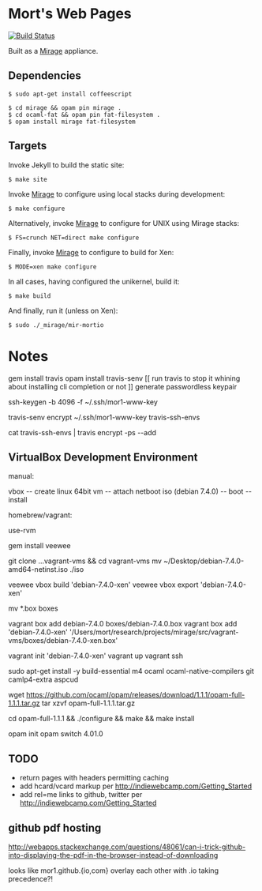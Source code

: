 # Mort's Web Pages

[![Build Status](https://travis-ci.org/mor1/mort-www.png?branch=master)](https://travis-ci.org/mor1/mort-www)

Built as a [Mirage][] appliance.

[mirage]: http://openmirage.org/

## Dependencies

    $ sudo apt-get install coffeescript

    $ cd mirage && opam pin mirage .
    $ cd ocaml-fat && opam pin fat-filesystem .
    $ opam install mirage fat-filesystem


## Targets

Invoke Jekyll to build the static site:

    $ make site

Invoke [Mirage][] to configure using local stacks during development:

    $ make configure

Alternatively, invoke [Mirage][] to configure for UNIX using Mirage stacks:

    $ FS=crunch NET=direct make configure

Finally, invoke [Mirage][] to configure to build for Xen:

    $ MODE=xen make configure

In all cases, having configured the unikernel, build it:

    $ make build

And finally, run it (unless on Xen):

    $ sudo ./_mirage/mir-mortio


# Notes

gem install travis
opam install travis-senv
[[ run travis to stop it whining about installing cli completion or not ]]
generate passwordless keypair

ssh-keygen -b 4096 -f ~/.ssh/mor1-www-key

travis-senv encrypt ~/.ssh/mor1-www-key travis-ssh-envs

cat travis-ssh-envs | travis encrypt -ps --add

## VirtualBox Development Environment

manual:

vbox -- create linux 64bit vm -- attach netboot iso (debian 7.4.0) -- boot --
install

homebrew/vagrant:

use-rvm

gem install veewee

git clone ...vagrant-vms && cd vagrant-vms
mv ~/Desktop/debian-7.4.0-amd64-netinst.iso ./iso

veewee vbox build 'debian-7.4.0-xen'
veewee vbox export 'debian-7.4.0-xen'

mv *.box boxes

vagrant box add debian-7.4.0 boxes/debian-7.4.0.box
vagrant box add 'debian-7.4.0-xen'
'/Users/mort/research/projects/mirage/src/vagrant-vms/boxes/debian-7.4.0-xen.box'


vagrant init 'debian-7.4.0-xen'
vagrant up
vagrant ssh


sudo apt-get install -y build-essential m4 ocaml ocaml-native-compilers git
camlp4-extra aspcud


wget
https://github.com/ocaml/opam/releases/download/1.1.1/opam-full-1.1.1.tar.gz
tar xzvf opam-full-1.1.1.tar.gz

cd opam-full-1.1.1 && ./configure && make && make install

opam init
opam switch 4.01.0


## TODO

+ return pages with headers permitting caching
+ add hcard/vcard markup per <http://indiewebcamp.com/Getting_Started>
+ add rel=me links to github, twitter per <http://indiewebcamp.com/Getting_Started>

## github pdf hosting

http://webapps.stackexchange.com/questions/48061/can-i-trick-github-into-displaying-the-pdf-in-the-browser-instead-of-downloading

looks like mor1.github.{io,com} overlay each other with .io taking precedence?!
